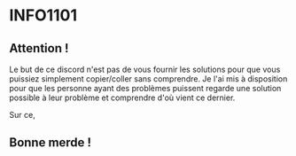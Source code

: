 # INFO1101

## Attention !
Le but de ce discord n'est pas de vous fournir les solutions pour que vous puissiez simplement copier/coller sans comprendre.
Je l'ai mis à disposition pour que les personne ayant des problèmes puissent regarde une solution possible à leur problème et comprendre d'où vient ce dernier.

Sur ce,
## Bonne merde !
